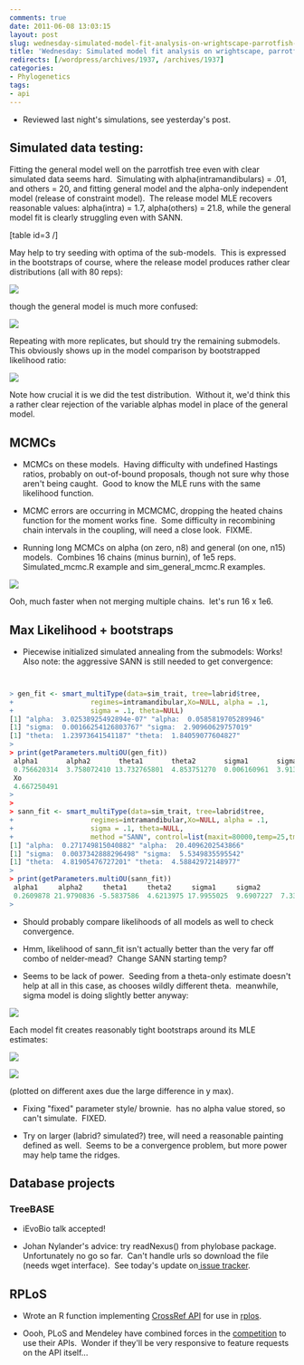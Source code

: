 ```yaml
---
comments: true
date: 2011-06-08 13:03:15
layout: post
slug: wednesday-simulated-model-fit-analysis-on-wrightscape-parrotfish-tree
title: 'Wednesday: Simulated model fit analysis on wrightscape, parrotfish tree'
redirects: [/wordpress/archives/1937, /archives/1937]
categories:
- Phylogenetics
tags:
- api
---
```



	
  * Reviewed last night's simulations, see yesterday's post.




## Simulated data testing:


Fitting the general model well on the parrotfish tree even with clear simulated data seems hard.  Simulating with alpha(intramandibulars) = .01, and others = 20, and fitting general model and the alpha-only independent model (release of constraint model).  The release model MLE recovers reasonable values: alpha(intra) = 1.7, alpha(others) = 21.8, while the general model fit is clearly struggling even with SANN.

[table id=3 /]

May help to try seeding with optima of the sub-models.  This is expressed in the bootstraps of course, where the release model produces rather clear distributions (all with 80 reps):

![]( http://farm6.staticflickr.com/5064/5812844434_0a7d0074dc_o.png )


though the general model is much more confused:

![]( http://farm6.staticflickr.com/5236/5812283293_0f3c0c7aa7_o.png )


Repeating with more replicates, but should try the remaining submodels.  This obviously shows up in the model comparison by bootstrapped likelihood ratio:

![]( http://farm6.staticflickr.com/5266/5812703160_233cd3dbdf_o.png )


Note how crucial it is we did the test distribution.  Without it, we'd think this a rather clear rejection of the variable alphas model in place of the general model.


## MCMCs





	
  * MCMCs on these models.  Having difficulty with undefined Hastings ratios, probably on out-of-bound proposals, though not sure why those aren't being caught.  Good to know the MLE runs with the same likelihood function.

	
  * MCMC errors are occurring in MCMCMC, dropping the heated chains function for the moment works fine.  Some difficulty in recombining chain intervals in the coupling, will need a close look.  FIXME.

	
  * Running long MCMCs on alpha (on zero, n8) and general (on one, n15) models.  Combines 16 chains (minus burnin), of 1e5 reps.  Simulated_mcmc.R example and sim_general_mcmc.R examples.


![]( http://farm3.staticflickr.com/2499/5813212345_e3149ff42e_o.png )


Ooh, much faster when not merging multiple chains.  let's run 16 x 1e6.


## Max Likelihood + bootstraps





	
  * Piecewise initialized simulated annealing from the submodels: Works!  Also note: the aggressive SANN is still needed to get convergence:



```r


> gen_fit <- smart_multiType(data=sim_trait, tree=labrid$tree,
+                   regimes=intramandibular,Xo=NULL, alpha = .1,
+                   sigma = .1, theta=NULL)
[1] "alpha:  3.02538925492894e-07" "alpha:  0.0585819705289946"
[1] "sigma:  0.00166254126803767" "sigma:  2.90960629757019"
[1] "theta:  1.23973641541187" "theta:  1.84059077604827"
>
> print(getParameters.multiOU(gen_fit))
 alpha1       alpha2       theta1       theta2       sigma1       sigma2
 0.756620314  3.758072410 13.732765801  4.853751270  0.006160961  3.913957909
 Xo
 4.667250491
>
>
> sann_fit <- smart_multiType(data=sim_trait, tree=labrid$tree,
+                   regimes=intramandibular,Xo=NULL, alpha = .1,
+                   sigma = .1, theta=NULL,
+                   method ="SANN", control=list(maxit=80000,temp=25,tmax=50))
[1] "alpha:  0.271749815040882" "alpha:  20.4096202543866"
[1] "sigma:  0.0037342888296498" "sigma:  5.5349835595542"
[1] "theta:  4.81905476727201" "theta:  4.58842972148977"
>
> print(getParameters.multiOU(sann_fit))
 alpha1     alpha2     theta1     theta2     sigma1     sigma2         Xo
 0.2609878 21.9790836 -5.5837586  4.6213975 17.9955025  9.6907227  7.3360959
>


```


	
  * Should probably compare likelihoods of all models as well to check convergence.

	
  * Hmm, likelihood of sann_fit isn't actually better than the very far off combo of nelder-mead?  Change SANN starting temp?

	
  * Seems to be lack of power.  Seeding from a theta-only estimate doesn't help at all in this case, as chooses wildly different theta.  meanwhile, sigma model is doing slightly better anyway:


![]( http://farm4.staticflickr.com/3286/5812817201_389b5ca428_o.png )


Each model fit creates reasonably tight bootstraps around its MLE estimates:

![]( http://farm6.staticflickr.com/5301/5813385160_7afdf7f7ea_o.png )


![]( http://farm3.staticflickr.com/2142/5813563660_f306740ef3_o.png )


(plotted on different axes due the large difference in y max).

	
  * Fixing "fixed" parameter style/ brownie.  has no alpha value stored, so can't simulate.  FIXED.



	
  * Try on larger (labrid? simulated?) tree, will need a reasonable painting defined as well.  Seems to be a convergence problem, but more power may help tame the ridges.




## Database projects




### TreeBASE





	
  * iEvoBio talk accepted!

	
  * Johan Nylander's advice: try readNexus() from phylobase package.  Unfortunately no go so far.  Can't handle urls so download the file (needs wget interface).  See today's update on[ issue tracker](https://github.com/cboettig/treeBASE/issues/3).




## RPLoS





	
  * Wrote an R function implementing [CrossRef API](http://labs.crossref.org/site/quick_and_dirty_api_guide.html) for use in [rplos](https://github.com/SChamberlain/rplos).

	
  * Oooh, PLoS and Mendeley have combined forces in the [competition](http://www.mendeley.com/blog/developer-resources/plos-joins-mendeley-as-co-sponsor-of-the-binary-battle/) to use their APIs.  Wonder if they'll be very responsive to feature requests on the API itself...


